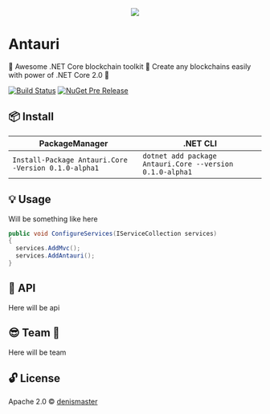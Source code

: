 <p align="center">
  <img src="https://github.com/denismaster/antauri/blob/master/logo.png?raw=true"/>
</p>
 
# Antauri
:wrench: Awesome .NET Core blockchain toolkit :nut_and_bolt: Create any blockchains easily with power of .NET Core 2.0 :muscle:

[![Build Status](https://travis-ci.org/denismaster/antauri.svg?branch=master)](https://travis-ci.org/denismaster/antauri)
[![NuGet Pre Release](https://img.shields.io/nuget/vpre/Antauri.Core.svg)](https://www.nuget.org/packages/Antauri.Core/0.1.0-alpha1)

## :package: Install

| PackageManager | .NET CLI |
|---|---|
| `Install-Package Antauri.Core -Version 0.1.0-alpha1 ` | `dotnet add package Antauri.Core --version 0.1.0-alpha1`  |

## :bulb: Usage

Will be something like here

```csharp
public void ConfigureServices(IServiceCollection services)
{
  services.AddMvc();
  services.AddAntauri();
}
```

## :book: API

Here will be api

## :sunglasses: Team :beers:

Here will be team

## :unlock: License
Apache 2.0 © [denismaster](https://denismaster.github.io)



